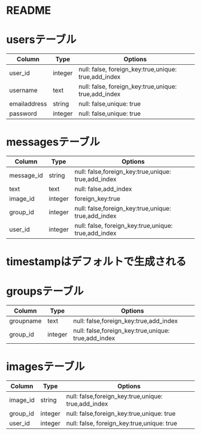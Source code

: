 # README

# usersテーブル

|Column|Type|Options|
|------|----|-------|
|user_id|integer|null: false, foreign_key:true,unique: true,add_index|
|username|text|null: false, foreign_key:true,unique: true,add_index|
|emailaddress|string|null: false,unique: true|
|password|integer|null: false,unique: true|

# messagesテーブル

|Column|Type|Options|
|------|----|-------|
|message_id|string|null: false,foreign_key:true,unique: true,add_index|
|text|text|null: false,add_index|
|image_id|integer|foreign_key:true|
|group_id|integer|null: false,foreign_key:true,unique: true,add_index|
|user_id|integer|null: false, foreign_key:true,unique: true,add_index|
# timestampはデフォルトで生成される

# groupsテーブル

|Column|Type|Options|
|------|----|-------|
|groupname|text|null: false,foreign_key:true,add_index|
|group_id|integer|null: false,foreign_key:true,unique: true,add_index|

# imagesテーブル

|Column|Type|Options|
|------|----|-------|
|image_id|string|null: false,foreign_key:true,unique: true,add_index|
|group_id|integer|null: false,foreign_key:true,unique: true|
|user_id|integer|null: false, foreign_key:true,unique: true|

